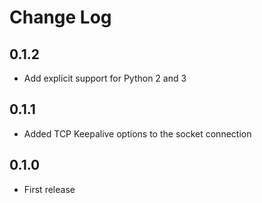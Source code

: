 # Change Log

## 0.1.2

- Add explicit support for Python 2 and 3

## 0.1.1

- Added TCP Keepalive options to the socket connection

## 0.1.0

- First release
